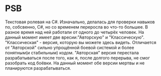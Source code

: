 # PSB
Текстовая ролевая на C#.
Изначально, делалась для проверки навыков по, собсвенно, C#, но со временем переросла во что-то большее.
В разное время над ней работали от одного до четырёх человек.
На данный момент имеет две вресии:"Авторскую" и "Классическую".
"Классическая" - версия, которую вы можете здесь видеть. Отличается от "Авторской" сильно упрощённой боевой системой и более понятным(и стабильным) кодом. "Авторская" версия перестала разрабатываться после того, как я, после долгого перерыва, не смог разобрать код боёвки.
На данный момент обе версии мертвы и не планируются разрабатываться.
